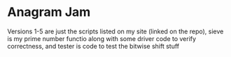 # Anagram Jam

Versions 1-5 are just the scripts listed on my site (linked on the repo), sieve is my prime number functio along with some driver code to verify correctness, and tester is code to test the bitwise shift stuff
